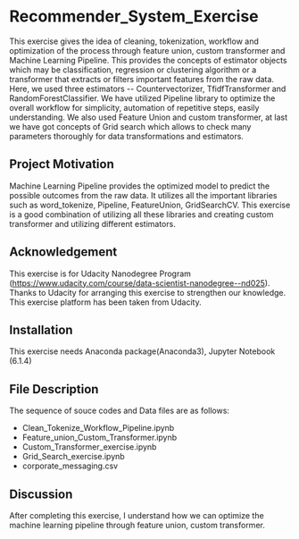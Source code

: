 # Recommender_System_Exercise

This exercise gives the idea of cleaning, tokenization, workflow and optimization of the process through feature union, custom transformer and Machine Learning Pipeline.
This provides the concepts of estimator objects which may be classification, regression or clustering algorithm or a transformer that extracts or filters important features from the raw data. Here, we used three estimators -- Countervectorizer, TfidfTransformer and RandomForestClassifier. We have utilized Pipeline library to optimize the overall workflow for simplicity, automation of repetitive steps, easily understanding. We also used Feature Union and custom transformer, at last we have got concepts of Grid search which allows to check many parameters thoroughly for data transformations and estimators.

## Project Motivation
Machine Learning Pipeline provides the optimized model to predict the possible outcomes from the raw data. It utilizes all the important libraries such as word_tokenize, Pipeline, FeatureUnion, GridSearchCV. This exercise is a good combination of utilizing all these libraries and creating custom transformer and utilizing different estimators.

## Acknowledgement
This exercise is for Udacity Nanodegree Program (https://www.udacity.com/course/data-scientist-nanodegree--nd025). Thanks to Udacity for arranging this exercise to strengthen our knowledge. This exercise platform has been taken from Udacity.
## Installation
This exercise needs Anaconda package(Anaconda3), Jupyter Notebook (6.1.4)

## File Description
The sequence of souce codes and Data files are as follows:
- Clean_Tokenize_Workflow_Pipeline.ipynb
- Feature_union_Custom_Transformer.ipynb
- Custom_Transformer_exercise.ipynb
- Grid_Search_exercise.ipynb
- corporate_messaging.csv


## Discussion
After completing this exercise, I understand how we can optimize the machine learning pipeline through feature union, custom transformer.
